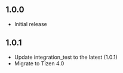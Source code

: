 ## 1.0.0

* Initial release

## 1.0.1

* Update integration_test to the latest (1.0.1)
* Migrate to Tizen 4.0
